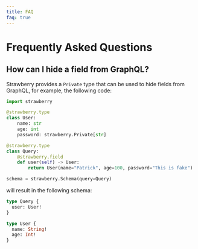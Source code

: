 ```yaml
---
title: FAQ
faq: true
---
```


# Frequently Asked Questions

## How can I hide a field from GraphQL?

Strawberry provides a `Private` type that can be used to hide fields from
GraphQL, for example, the following code:

```python
import strawberry

@strawberry.type
class User:
    name: str
    age: int
    password: strawberry.Private[str]

@strawberry.type
class Query:
    @strawberry.field
    def user(self) -> User:
        return User(name="Patrick", age=100, password="This is fake")

schema = strawberry.Schema(query=Query)
```

will result in the following schema:

```graphql
type Query {
  user: User!
}

type User {
  name: String!
  age: Int!
}
```

